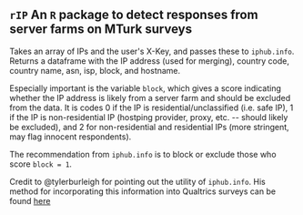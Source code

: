 ## `rIP` An `R` package to detect responses from server farms on MTurk surveys

Takes an array of IPs and the user's X-Key, and passes these to `iphub.info`. Returns a dataframe with the IP address (used for merging), country code, country name, asn, isp, block, and hostname.

Especially important is the variable `block`, which gives a score indicating whether the IP address is likely from a server farm and should be excluded from the data. It is codes 0 if the IP is residential/unclassified (i.e. safe IP), 1 if the IP is non-residential IP (hostping provider, proxy, etc. -- should likely be excluded), and 2 for non-residential and residential IPs (more stringent, may flag innocent respondents).

The recommendation from `iphub.info` is to block or exclude those who score `block = 1`.

Credit to @tylerburleigh for pointing out the utility of `iphub.info`. His method for incorporating this information into Qualtrics surveys can be found [here](https://twitter.com/tylerburleigh/status/1042528912511848448?s=19)
